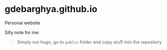 # gdebarghya.github.io
Personal website

Silly note for me: 
> Simply run hugo, go to `public` folder and copy stuff into the repository 
